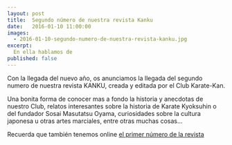 ```yaml
---
layout: post
title:  Segundo número de nuestra revista Kanku
date:   2016-01-10 11:00:00
images:
  - 2016-01-10-segundo-numero-de-nuestra-revista-kanku.jpg
excerpt:
  En ella hablamos de
published: false
---
```


Con la llegada del nuevo año, os anunciamos la llegada del segundo numero de nuestra revista KANKU, creada y editada por el Club Karate-Kan.

Una bonita forma de conocer mas a fondo la historia y anecdotas de nuestro Club, relatos interesantes sobre la historia de Karate Kyoksuhin o del fundador Sosai Masutatsu Oyama, curiosidades sobre la cultura japonesa u otras artes marciales, entre otras muchas cosas...

Recuerda que también tenemos online [el primer número de la revista]({{site.url}}/2015/06/22/primer-numero-revista-kanku.html)

<div data-configid="0/13686284" style="width:525px; height:371px;" class="issuuembed"></div><script type="text/javascript" src="//e.issuu.com/embed.js" async="true"></script>
